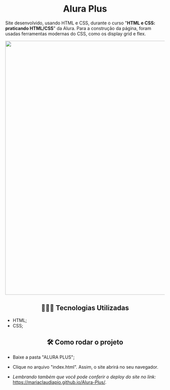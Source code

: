 <h1 align="center"> Alura Plus </h1>



Site desenvolvido, usando HTML e CSS, durante o curso "**HTML e CSS: praticando HTML/CSS**" da Alura. Para a construção da página, foram usadas ferramentas modernas do CSS, como os display grid e flex. 

<p align="center">
 <img width="800" src="banner_aluraPlus.gif">
</p>




<h2 align="center">👩🏽‍💻 Tecnologias Utilizadas</h2>   

* HTML;
* CSS;

<h2 align="center">🛠️ Como rodar o projeto</h2> 

* Baixe a pasta "ALURA PLUS";

* Clique no arquivo "index.html". Assim, o site abrirá no seu navegador.

* *Lembrando também que você pode conferir o deploy do site no link:* https://mariaclaudiapio.github.io/Alura-Plus/. 

  





 
